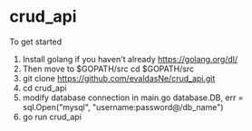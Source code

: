 # crud_api
To get started
1. Install golang if you haven't already https://golang.org/dl/
2. Then move to $GOPATH/src 
cd $GOPATH/src
3. git clone https://github.com/evaldasNe/crud_api.git
4. cd crud_api
5. modify database connection in main.go
	database.DB, err = sql.Open("mysql", "username:password@/db_name")
6. go run crud_api
